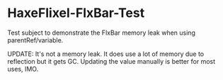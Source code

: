 # HaxeFlixel-FlxBar-Test
Test subject to demonstrate the FlxBar memory leak when using parentRef/variable.

UPDATE:
It's not a memory leak. It does use a lot of memory due to reflection but it gets GC. Updating the value manually is better for most uses, IMO.
